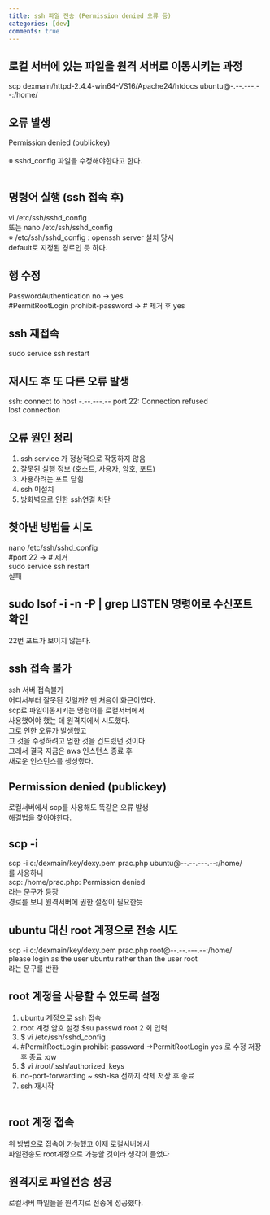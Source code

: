 ```yaml
---
title: ssh 파일 전송 (Permission denied 오류 등)
categories: [dev]
comments: true
---
```


## 로컬 서버에 있는 파일을 원격 서버로 이동시키는 과정
scp dexmain/httpd-2.4.4-win64-VS16/Apache24/htdocs ubuntu@-.--.---.--:/home/<br>

## 오류 발생
Permission denied (publickey)<br><br>
※ sshd_config 파일을 수정해야한다고 한다.<br><br>

## 명령어 실행 (ssh 접속 후)
vi /etc/ssh/sshd_config <br>
또는 nano /etc/ssh/sshd_config<br>
※ /etc/ssh/sshd_config : openssh server 설치 당시<br> default로 지정된 경로인 듯 하다.<br>

## 행 수정
PasswordAuthentication no -> yes<br>
#PermitRootLogin prohibit-password -> # 제거 후 yes<br>

## ssh 재접속
sudo service ssh restart<br>

## 재시도 후 또 다른 오류 발생
ssh: connect to host -.--.---.-- port 22: Connection refused<br>
lost connection<br>

## 오류 원인 정리
1. ssh service 가 정상적으로 작동하지 않음
2. 잘못된 실행 정보 (호스트, 사용자, 암호, 포트)
3. 사용하려는 포트 닫힘
4. ssh 미설치
5. 방화벽으로 인한 ssh연결 차단

## 찾아낸 방법들 시도
nano /etc/ssh/sshd_config <br>
#port 22 -> # 제거<br>
sudo service ssh restart <br>
실패<br>

## sudo lsof -i -n -P | grep LISTEN 명령어로 수신포트 확인
22번 포트가 보이지 않는다.

## ssh 접속 불가
ssh 서버 접속불가<br>어디서부터 잘못된 것일까?
맨 처음이 화근이였다.<br>
scp로 파일이동시키는 명령어를 로컬서버에서<br>
사용했어야 했는 데 원격지에서 시도했다.<br>
그로 인한 오류가 발생했고<br>
그 것을 수정하려고 엄한 것을 건드렸던 것이다.<br>
그래서 결국 지금은 aws 인스턴스 종료 후<br>
새로운 인스턴스를 생성했다.<br>

## Permission denied (publickey)
로컬서버에서 scp를 사용해도 똑같은 오류 발생<br>
해결법을 찾아야한다.

## scp -i
scp -i c:/dexmain/key/dexy.pem prac.php ubuntu@--.--.---.--:/home/<br>
를 사용하니 <br>
scp: /home/prac.php: Permission denied<br>
라는 문구가 등장<br>
경로를 보니 원격서버에 권한 설정이 필요한듯<br>

## ubuntu 대신 root 계정으로 전송 시도
scp -i c:/dexmain/key/dexy.pem prac.php root@--.--.---.--:/home/<br>
please login as the user ubuntu rather than the user root<br>
라는 문구를 반환<br>

## root 계정을 사용할 수 있도록 설정
1. ubuntu 계정으로 ssh 접속 <br>
2. root 계정 암호 설정 $su passwd root 2 회 입력<br>
3. $ vi /etc/ssh/sshd_config<br>
4. #PermitRootLogin prohibit-password ->PermitRootLogin yes 로 수정 저장 후 종료 :qw<br>
5. $ vi /root/.ssh/authorized_keys<br>
6. no-port-forwarding ~ ssh-lsa 전까지 삭제
저장 후 종료<br>
7. ssh 재시작<br><br>

## root 계정 접속
위 방법으로 접속이 가능했고 이제 로컬서버에서<br>
파일전송도 root계정으로 가능할 것이라 생각이 들었다<br>

## 원격지로 파일전송 성공
로컬서버 파일들을 원격지로 전송에 성공했다.


